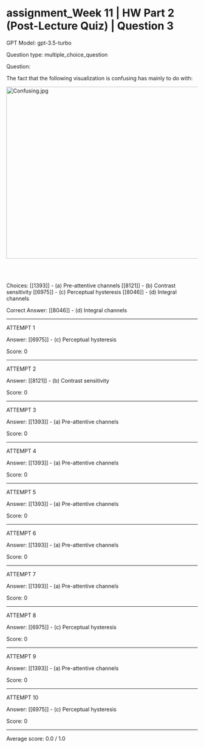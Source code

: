 # assignment_Week 11 | HW Part 2 (Post-Lecture Quiz) | Question 3

GPT Model: gpt-3.5-turbo

Question type: multiple_choice_question

Question:
<div><p>The fact that the following visualization is confusing has mainly to do with:</p>
<p><img src="$IMS-CC-FILEBASE$/Uploaded%20Media/Confusing.jpg" alt="Confusing.jpg" width="560" height="452">&nbsp;</p>
<p>&nbsp;</p></div>

Choices:
[[1393]] - (a) Pre-attentive channels
[[8121]] - (b) Contrast sensitivity
[[6975]] - (c) Perceptual hysteresis
[[8046]] - (d) Integral channels

Correct Answer:
[[8046]] - (d) Integral channels

****************************************

ATTEMPT 1

Answer: 
[[6975]] - (c) Perceptual hysteresis

Score: 0

--------------------

ATTEMPT 2

Answer:
[[8121]] - (b) Contrast sensitivity

Score: 0

--------------------

ATTEMPT 3

Answer: 
[[1393]] - (a) Pre-attentive channels

Score: 0

--------------------

ATTEMPT 4

Answer: 
[[1393]] - (a) Pre-attentive channels

Score: 0

--------------------

ATTEMPT 5

Answer: 
[[1393]] - (a) Pre-attentive channels

Score: 0

--------------------

ATTEMPT 6

Answer: 
[[1393]] - (a) Pre-attentive channels

Score: 0

--------------------

ATTEMPT 7

Answer: 
[[1393]] - (a) Pre-attentive channels

Score: 0

--------------------

ATTEMPT 8

Answer: 
[[6975]] - (c) Perceptual hysteresis

Score: 0

--------------------

ATTEMPT 9

Answer:
[[1393]] - (a) Pre-attentive channels

Score: 0

--------------------

ATTEMPT 10

Answer: 
[[6975]] - (c) Perceptual hysteresis

Score: 0

--------------------

Average score: 0.0 / 1.0
